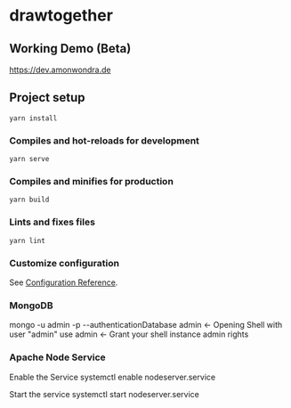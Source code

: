 # drawtogether

## Working Demo (Beta)
https://dev.amonwondra.de

## Project setup
```
yarn install
```

### Compiles and hot-reloads for development
```
yarn serve
```

### Compiles and minifies for production
```
yarn build
```

### Lints and fixes files
```
yarn lint
```

### Customize configuration
See [Configuration Reference](https://cli.vuejs.org/config/).

### MongoDB

mongo -u admin -p --authenticationDatabase admin <- Opening Shell with user "admin"
use admin <- Grant your shell instance admin rights

### Apache Node Service
Enable the Service
    systemctl enable nodeserver.service
    
Start the service
    systemctl start nodeserver.service
